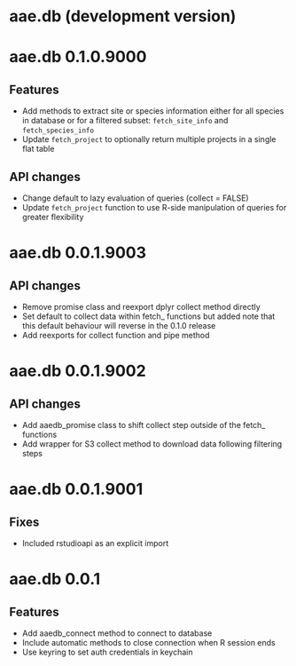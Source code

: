# aae.db (development version)

# aae.db 0.1.0.9000

## Features

- Add methods to extract site or species information either for all
    species in database or for a filtered subset: `fetch_site_info` and
    `fetch_species_info`
- Update `fetch_project` to optionally return multiple projects in a
    single flat table

## API changes

- Change default to lazy evaluation of queries (collect = FALSE)
- Update `fetch_project` function to use R-side manipulation of
    queries for greater flexibility

# aae.db 0.0.1.9003

## API changes

- Remove promise class and reexport dplyr collect method directly
- Set default to collect data within fetch_ functions but added note
    that this default behaviour will reverse in the 0.1.0 release
- Add reexports for collect function and pipe method

# aae.db 0.0.1.9002

## API changes

- Add aaedb_promise class to shift collect step outside of
    the fetch_ functions
- Add wrapper for S3 collect method to download data following
   filtering steps


# aae.db 0.0.1.9001

## Fixes

- Included rstudioapi as an explicit import


# aae.db 0.0.1 

## Features

- Add aaedb_connect method to connect to database
- Include automatic methods to close connection when R session ends
- Use keyring to set auth credentials in keychain

